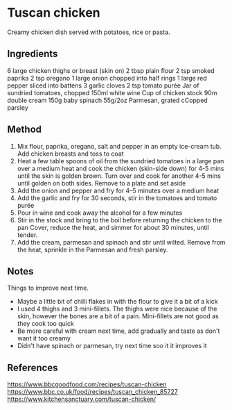# Tuscan chicken

Creamy chicken dish served with potatoes, rice or pasta.

## Ingredients

6 large chicken thighs or breast (skin on)
2 tbsp plain flour
2 tsp smoked paprika
2 tsp oregano
1 large onion chopped into half rings
1 large red pepper sliced into battens
3 garlic cloves
2 tsp tomato purée
Jar of sundried tomatoes, chopped
150ml white wine
Cup of chicken stock
90m double cream
150g baby spinach
55g/2oz Parmesan, grated
cCopped parsley

## Method

1. Mix flour, paprika, oregano, salt and pepper in an empty ice-cream tub. Add chicken breasts and toss to coat
2. Heat a few table spoons of oil from the sundried tomatoes in a large pan over a medium heat and cook the chicken (skin-side down) for 4-5 mins until the skin is golden brown. Turn over and cook for another 4-5 mins until golden on both sides. Remove to a plate and set aside
3. Add the onion and pepper and fry for 4–5 minutes over a medium heat
4. Add the garlic and fry for 30 seconds, stir in the tomatoes and tomato purée
5. Pour in wine and cook away the alcohol for a few minutes
6. Stir in the stock and bring to the boil before returning the chicken to the pan Cover, reduce the heat, and simmer for about 30 minutes, until tender.
7. Add the cream, parmesan and spinach and stir until wilted. Remove from the heat, sprinkle in the Parmesan and fresh parsley.

## Notes

Things to improve next time.

- Maybe a little bit of chilli flakes in with the flour to give it a bit of a kick
- I used 4 thighs and 3 mini-fillets. The thighs were nice because of the skin, however the  bones are a bit of a pain. Mini-fillets are not good as they cook too quick
- Be more careful with cream next time, add gradually and taste as don't want it too creamy
- Didn't have spinach or parmesan, try next time soo it it improves it


## References

https://www.bbcgoodfood.com/recipes/tuscan-chicken \
https://www.bbc.co.uk/food/recipes/tuscan_chicken_85727 \
https://www.kitchensanctuary.com/tuscan-chicken/
